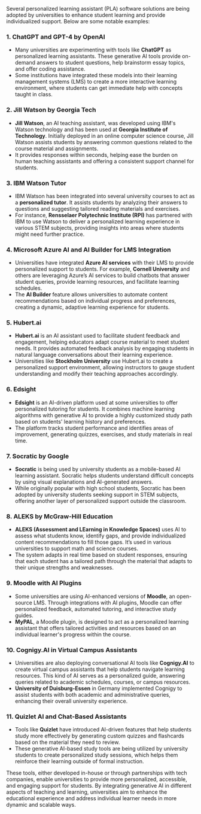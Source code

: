 Several personalized learning assistant (PLA) software solutions are being adopted by universities to enhance student learning and provide individualized support. Below are some notable examples:

### 1. **ChatGPT and GPT-4 by OpenAI**
   - Many universities are experimenting with tools like **ChatGPT** as personalized learning assistants. These generative AI tools provide on-demand answers to student questions, help brainstorm essay topics, and offer coding assistance.
   - Some institutions have integrated these models into their learning management systems (LMS) to create a more interactive learning environment, where students can get immediate help with concepts taught in class.

### 2. **Jill Watson by Georgia Tech**
   - **Jill Watson**, an AI teaching assistant, was developed using IBM's Watson technology and has been used at **Georgia Institute of Technology**. Initially deployed in an online computer science course, Jill Watson assists students by answering common questions related to the course material and assignments.
   - It provides responses within seconds, helping ease the burden on human teaching assistants and offering a consistent support channel for students.

### 3. **IBM Watson Tutor**
   - IBM Watson has been integrated into several university courses to act as a **personalized tutor**. It assists students by analyzing their answers to questions and suggesting tailored reading materials and exercises.
   - For instance, **Rensselaer Polytechnic Institute (RPI)** has partnered with IBM to use Watson to deliver a personalized learning experience in various STEM subjects, providing insights into areas where students might need further practice.

### 4. **Microsoft Azure AI and AI Builder for LMS Integration**
   - Universities have integrated **Azure AI services** with their LMS to provide personalized support to students. For example, **Cornell University** and others are leveraging Azure’s AI services to build chatbots that answer student queries, provide learning resources, and facilitate learning schedules.
   - The **AI Builder** feature allows universities to automate content recommendations based on individual progress and preferences, creating a dynamic, adaptive learning experience for students.

### 5. **Hubert.ai**
   - **Hubert.ai** is an AI assistant used to facilitate student feedback and engagement, helping educators adapt course material to meet student needs. It provides automated feedback analysis by engaging students in natural language conversations about their learning experience.
   - Universities like **Stockholm University** use Hubert.ai to create a personalized support environment, allowing instructors to gauge student understanding and modify their teaching approaches accordingly.

### 6. **Edsight**
   - **Edsight** is an AI-driven platform used at some universities to offer personalized tutoring for students. It combines machine learning algorithms with generative AI to provide a highly customized study path based on students' learning history and preferences.
   - The platform tracks student performance and identifies areas of improvement, generating quizzes, exercises, and study materials in real time.

### 7. **Socratic by Google**
   - **Socratic** is being used by university students as a mobile-based AI learning assistant. Socratic helps students understand difficult concepts by using visual explanations and AI-generated answers.
   - While originally popular with high school students, Socratic has been adopted by university students seeking support in STEM subjects, offering another layer of personalized support outside the classroom.

### 8. **ALEKS by McGraw-Hill Education**
   - **ALEKS (Assessment and LEarning in Knowledge Spaces)** uses AI to assess what students know, identify gaps, and provide individualized content recommendations to fill those gaps. It’s used in various universities to support math and science courses.
   - The system adapts in real time based on student responses, ensuring that each student has a tailored path through the material that adapts to their unique strengths and weaknesses.

### 9. **Moodle with AI Plugins**
   - Some universities are using AI-enhanced versions of **Moodle**, an open-source LMS. Through integrations with AI plugins, Moodle can offer personalized feedback, automated tutoring, and interactive study guides.
   - **MyPAL**, a Moodle plugin, is designed to act as a personalized learning assistant that offers tailored activities and resources based on an individual learner's progress within the course.

### 10. **Cognigy.AI in Virtual Campus Assistants**
   - Universities are also deploying conversational AI tools like **Cognigy.AI** to create virtual campus assistants that help students navigate learning resources. This kind of AI serves as a personalized guide, answering queries related to academic schedules, courses, or campus resources.
   - **University of Duisburg-Essen** in Germany implemented Cognigy to assist students with both academic and administrative queries, enhancing their overall university experience.

### 11. **Quizlet AI and Chat-Based Assistants**
   - Tools like **Quizlet** have introduced AI-driven features that help students study more effectively by generating custom quizzes and flashcards based on the material they need to review. 
   - These generative AI-based study tools are being utilized by university students to create personalized study sessions, which helps them reinforce their learning outside of formal instruction.

These tools, either developed in-house or through partnerships with tech companies, enable universities to provide more personalized, accessible, and engaging support for students. By integrating generative AI in different aspects of teaching and learning, universities aim to enhance the educational experience and address individual learner needs in more dynamic and scalable ways.